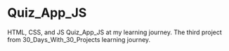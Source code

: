 # Quiz_App_JS
HTML, CSS, and JS Quiz_App_JS at my learning journey. The third project from 30_Days_With_30_Projects learning journey.
